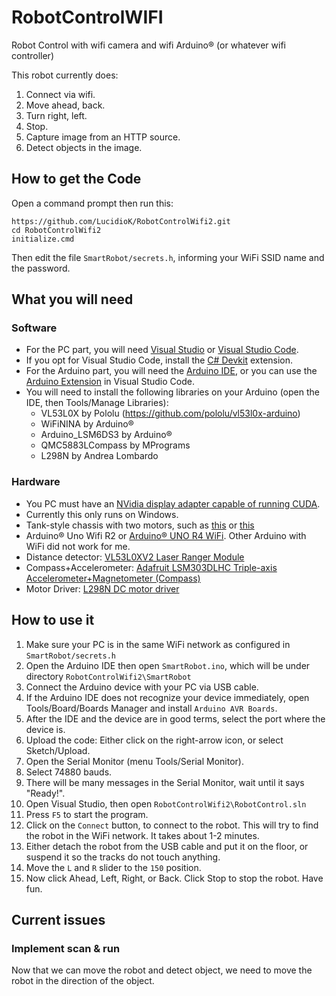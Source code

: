 # RobotControlWIFI
Robot Control with wifi camera and wifi Arduino® (or whatever wifi controller)

This robot currently does:
1. Connect via wifi.
1. Move ahead, back.
1. Turn right, left.
1. Stop.
1. Capture image from an HTTP source.
1. Detect objects in the image.

## How to get the Code

Open a command prompt then run this:
```
https://github.com/LucidioK/RobotControlWifi2.git
cd RobotControlWifi2
initialize.cmd
```

Then edit the file `SmartRobot/secrets.h`, informing your WiFi SSID name and the password.

## What you will need

### Software

* For the PC part, you will need [Visual Studio](https://visualstudio.microsoft.com/thank-you-downloading-visual-studio/?sku=Community&channel=Release) or [Visual Studio Code](https://code.visualstudio.com/download).
* If you opt for Visual Studio Code, install the [C# Devkit](https://marketplace.visualstudio.com/items?itemName=ms-dotnettools.csdevkit) extension.
* For the Arduino part, you will need the [Arduino IDE](https://www.arduino.cc/en/software), or you can use the [Arduino Extension](https://marketplace.visualstudio.com/items?itemName=vsciot-vscode.vscode-arduino) in Visual Studio Code.
* You will need to install the following libraries on your Arduino (open the IDE, then Tools/Manage Libraries):
  * VL53L0X by Pololu (https://github.com/pololu/vl53l0x-arduino)
  * WiFiNINA by Arduino®
  * Arduino_LSM6DS3 by Arduino®
  * QMC5883LCompass by MPrograms
  * L298N by Andrea Lombardo

### Hardware

* You PC must have an [NVidia display adapter capable of running CUDA](https://developer.nvidia.com/cuda-gpus).
* Currently this only runs on Windows.
* Tank-style chassis with two motors, such as [this](https://www.amazon.com/dp/B0BDYHVS2P) or [this](https://www.amazon.com/dp/B09VZVFL9D)
* Arduino® Uno Wifi R2 or [Arduino® UNO R4 WiFi](https://store.arduino.cc/products/uno-r4-wifi). Other Arduino with WiFi did not work for me.
* Distance detector: [VL53L0XV2 Laser Ranger Module](https://www.amazon.com/dp/B0B6ZT7NRW)
* Compass+Accelerometer: [Adafruit LSM303DLHC Triple-axis Accelerometer+Magnetometer (Compass)](https://www.amazon.com/dp/B07X3GFKYD)
* Motor Driver: [L298N DC motor driver](https://www.amazon.com/dp/B0C5JCF5RS)

## How to use it

1. Make sure your PC is in the same WiFi network as configured in `SmartRobot/secrets.h`
1. Open the Arduino IDE then open `SmartRobot.ino`, which will be under directory `RobotControlWifi2\SmartRobot`
1. Connect the Arduino device with your PC via USB cable.
1. If the Arduino IDE does not recognize your device immediately, open Tools/Board/Boards Manager and install `Arduino AVR Boards`.
1. After the IDE and the device are in good terms, select the port where the device is.
1. Upload the code: Either click on the right-arrow icon, or select Sketch/Upload.
1. Open the Serial Monitor (menu Tools/Serial Monitor).
1. Select 74880 bauds.
1. There will be many messages in the Serial Monitor, wait until it says "Ready!".
1. Open Visual Studio, then open `RobotControlWifi2\RobotControl.sln`
1. Press `F5` to start the program.
1. Click on the `Connect` button, to connect to the robot. This will try to find the robot in the WiFi network. It takes about 1-2 minutes.
1. Either detach the robot from the USB cable and put it on the floor, or suspend it so the tracks do not touch anything.
1. Move the `L` and `R` slider to the `150` position.
1. Now click Ahead, Left, Right, or Back. Click Stop to stop the robot. Have fun.

## Current issues

### Implement scan & run 
Now that we can move the robot and detect object, we need to move the robot in the direction of the object.



